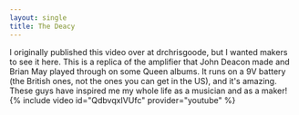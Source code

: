 ```yaml
---
layout: single
title: The Deacy
---
```

I originally published this video over at drchrisgoode, but I wanted makers to see it here. This is a replica of the amplifier that John Deacon made and Brian May played through on some Queen albums. It runs on a 9V battery (the British ones, not the ones you can get in the US), and it's amazing. These guys have inspired me my whole life as a musician and as a maker!
{% include video id="QdbvqxIVUfc" provider="youtube" %}
